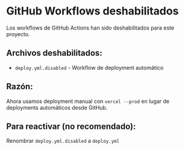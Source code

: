 # GitHub Workflows deshabilitados

Los workflows de GitHub Actions han sido deshabilitados para este proyecto.

## Archivos deshabilitados:
- `deploy.yml.disabled` - Workflow de deployment automático

## Razón:
Ahora usamos deployment manual con `vercel --prod` en lugar de deployments automáticos desde GitHub.

## Para reactivar (no recomendado):
Renombrar `deploy.yml.disabled` a `deploy.yml`
